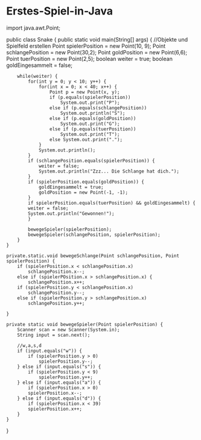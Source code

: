 # Erstes-Spiel-in-Java

import java.awt.Point;

public class Snake {
    public static void main(String[] args) {
        //Objekte und Spielfeld erstellen
        Point spielerPosition = new Point(10, 9);
        Point schlangePosition = new Point(30,2);
        Point goldPosition = new Point(6,6);
        Point tuerPosition = new Point(2,5);
        boolean weiter = true;
        boolean goldEingesammelt = false;
        
        while(weiter) {
            for(int y = 0; y < 10; y++) {
                for(int x = 0; x < 40; x++) {
                    Point p = new Point(x, y);
                    if (p.equals(spielerPosition)) 
                        System.out.print("P");
                    else if (p.equals(schlangePosition)) 
                        System.out.println("S");
                    else if (p.equals(goldPosition)) 
                        System.out.print("G");
                    else if (p.equals(tuerPosition)) 
                        System.out.print("T");
                    else System.out.print(".");
                }
                System.out.println();
            }
            if (schlangePosition.equals(spielerPosition)) {
                weiter = false;
                System.out.println("Zzz... Die Schlange hat dich.");
            }
            if (spielerPosition.equals(goldPosition)) {
                goldEingesammelt = true;
                goldPosition = new Point(-1, -1);
            }
            if spielerPosition.equals(tuerPosition) && goldEingesammelt) {
            weiter = false;
            System.out.println("Gewonnen!");
            }
            
            bewegeSpieler(spielerPosition);
            bewegeSpieler(schlangePosition, spielerPosition);
        }
    }
    
    private.static.void bewegeSchlange(Point schlangePosition, Point spielerPosition) {
        if (spielerPosition.x < schlangePosition.x)
            schlangePosition.x--;
        else if (spielerPOsition.x > schlangePosition.x) {
            schlangePosition.x++;
        if (spielerPosition.y < schlangePosition.x)
            schlangePosition.y--;
        else if (spielerPosition.y > schlangePosition.x)
            schlangePosition.y++;
        
    }
        
    private static void bewegeSpieler(Point spielerPosition) {
        Scanner scan = new Scanner(System.in);
        String input = scan.next();
    
        //w,a,s,d
        if (input.equals("w")) {
            if (spielerPosition.y > 0)
                spielerPosition.y--;
        } else if (input.equals("s")) {
            if (spielerPosition.y < 9)
                spielerPosition.y++;
        } else if (input.equals("a")) {
            if (spielerPosition.x > 0)
            spielerPosition.x--;
        } else if (input.equals("d")) {
            if (spielerPosition.x < 39)
            spielerPosition.x++;
        }
    }
}
